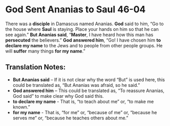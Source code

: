 God Sent Ananias to Saul 46-04
================================


There was a **disciple** in Damascus named Ananias. **God** said to him,
“Go to the house where **Saul** is staying. Place your hands on him so
that he can see again.” **But Ananias said**, “**Master**, I have
heard how this man has **persecuted** the believers.” **God answered
him**, “Go! I have chosen him **to declare my name** to the Jews and
to people from other people groups. He will **suffer** many things **for
my name**.”

Translation Notes:
------------------

-   **But Ananias said** – If it is not clear why the word “But”
is used
    here, this could be translated as, “But Ananias was afraid, so
    he said.”
-   **God answered him** – This could be translated as, “To reassure
    Ananias, God said” to make clear why God said this.
-   **to declare my name** - That is, “to teach about me” or,
“to make
    me known.”
-   **for my name** - That is, “for me” or, “because of me” or,
“because
    he serves me” or, “because he teaches others about me.”

